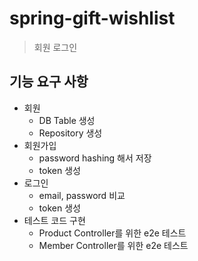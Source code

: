 # spring-gift-wishlist
> 회원 로그인
## 기능 요구 사항
* 회원
  * DB Table 생성
  * Repository 생성
* 회원가입
  * password hashing 해서 저장
  * token 생성
* 로그인
  * email, password 비교
  * token 생성
* 테스트 코드 구현
  * Product Controller를 위한 e2e 테스트
  * Member Controller를 위한 e2e 테스트